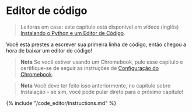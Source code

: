 # Editor de código

> Leitoras em casa: este capítulo está disponível em vídeos (inglês) [Instalando o Python e um Editor de Código](https://www.youtube.com/watch?v=pVTaqzKZCdA&t=4m43s).

Você está prestes a escrever sua primeira linha de código, então chegou a hora de baixar um editor de código!

> **Nota** Se você estiver usando um Chromebook, pule esse capítulo e certifique-se de seguir as instruções de [Configuração do Chromebook](../chromebook_setup/README.md).

> **Nota** Você deve ter feito isso anteriormente, no capítulo sobre Instalação – se sim, você pode pular direto para o próximo capítulo!

{% include "/code_editor/instructions.md" %}
